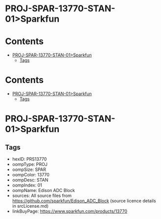 
PROJ-SPAR-13770-STAN-01>Sparkfun
================================

Contents
========

* [PROJ-SPAR-13770-STAN-01>Sparkfun](#proj-spar-13770-stan-01sparkfun)
	* [Tags](#tags)

Contents
========

* [PROJ-SPAR-13770-STAN-01>Sparkfun](#proj-spar-13770-stan-01sparkfun)
	* [Tags](#tags)

# PROJ-SPAR-13770-STAN-01>Sparkfun

## Tags

- hexID: PRS13770
- oompType: PROJ
- oompSize: SPAR
- oompColor: 13770
- oompDesc: STAN
- oompIndex: 01
- oompName: Edison ADC Block
- sources: All source files from https://github.com/sparkfun/Edison_ADC_Block (source licence details in srcLicense.md)
- linkBuyPage: https://www.sparkfun.com/products/13770
